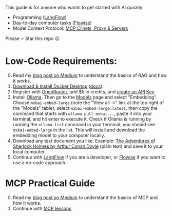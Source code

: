 This guide is for anyone who wants to get started with AI quickly:
- Programming ([LangFlow](langflow/))
- Day-to-day computer tasks ([Flowise](flowise-app/))
- Model Context Protocol: [MCP Clinets, Proxy & Servers](mcp/)

Please ⭐️ Star this repo 😉

# Low-Code Requirements:
0. Read my [blog post on Medium](https://medium.com/@qdrddr/1a3393e0c3c9) to understand the basics of RAG and how it works.
1. [Download & Install Docker Desktop](https://www.docker.com/products/docker-desktop/) ([docs](https://docs.docker.com/get-started/get-docker/)).
2. Register with [OpenRouter](https://openrouter.ai/settings/credits), add $5 in credits, and [create an API Key](https://openrouter.ai/settings/keys).
3. Install [Ollama](https://ollama.com/download). Then go to the [Models](https://ollama.com/search) page and select "Embedding". Choose `mxbai-embed-large` (note the "View all →" link at the top right of the "Models" table), select `mxbai-embed-large:latest`, then copy the command that starts with `ollama pull mxbai...`, paste it into your terminal, and hit enter to execute it. Check if Ollama is running by running the `ollama list` command in your terminal; you should see `mxbai-embed-large` in the list. This will install and download the embedding model to your computer locally.
4. Download any text document you like. Example: [The Adventures of Sherlock Holmes by Arthur Conan Doyle](pg1661.txt) (plain text) and save it to your local computer.
5. Continue with [LangFlow](langflow/) if you are a developer, or [Flowise](flowise-app/) if you want to use a no-code approach.


# MCP Practical Guide
0. Read my [blog post on Medium](https://medium.com/@qdrddr/0c02f3915867) to understand the basics of MCP and how it works.
1. Continue with [MCP lessons](mcp/)